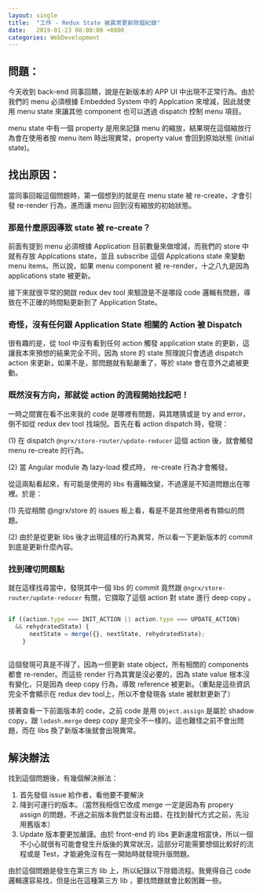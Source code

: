 ```yaml
---
layout: single
title:  "工作 - Redux State 被異常更新除錯紀錄"
date:   2019-01-23 08:00:00 +0800
categories: WebDevelopment
---
```

## 問題：

今天收到 back-end 同事回饋，說是在新版本的 APP UI 中出現不正常行為。由於我們的 menu 必須根據 Embedded System 中的 Applcation 來增減，因此就使用 menu state 來讓其他 component 也可以透過 dispatch 控制 menu 項目。

menu state 中有一個 property 是用來記錄 menu 的縮放，結果現在這個縮放行為會在使用者按 menu item 時出現異常，property value 會回到原始狀態 (initial state)。


## 找出原因：

當同事回報這個問題時，第一個想到的就是在 menu state 被 re-create，才會引發 re-render 行為，進而讓 menu 回到沒有縮放的初始狀態。

### 那是什麼原因導致 state 被 re-create？

前面有提到 menu 必須根據 Application 目前數量來做增減，而我們的 store 中就有存放 Applcations state，並且 subscribe 這個 Applcations state 來變動 menu items。所以說，如果 menu component 被 re-render，十之八九是因為 applications state 被更新。

接下來就很平常的開啟 redux dev tool 來驗證是不是哪段 code 邏輯有問題，導致在不正確的時間點更新到了 Application State。

### 奇怪，沒有任何跟 Application State 相關的 Action 被 Dispatch

很有趣的是，從 tool 中沒有看到任何 action 觸發 application state 的更新，這讓我本來預想的結果完全不同，因為 store 的 state 照理說只會透過 dispatch action 來更新，如果不是，那問題就有點嚴重了，等於 state 會在意外之處被更動。

### 既然沒有方向，那就從 action 的流程開始找起吧！

一時之間實在看不出來我的 code 是哪裡有問題，與其瞎猜或是 try and error，倒不如從 redux dev tool 找端倪。首先在看 action dispatch 時，發現：

(1) 在 dispatch `@ngrx/store-router/update-reducer` 這個 action 後，就會觸發 menu re-create 的行為。

(2) 當 Angular module 為 lazy-load 模式時， re-create 行為才會觸發。

從這兩點看起來，有可能是使用的 libs 有邏輯改變，不過還是不知道問題出在哪裡。於是：

(1) 先從相關 @ngrx/store 的 issues 板上看，看是不是其他使用者有類似的問題。

(2) 由於是從更新 libs 後才出現這樣的行為異常，所以看一下更新版本的 commit 到底是更新什麼內容。

### 找到確切問題點

就在這樣找尋當中，發現其中一個 libs 的 commit 竟然跟 `@ngrx/store-router/update-reducer` 有關，它擷取了這個 action 對 state 進行 deep copy 。

```javascript

if ((action.type === INIT_ACTION || action.type === UPDATE_ACTION) 
  && rehydratedState) {
      nextState = merge({}, nextState, rehydratedState);
    }
    
```

這個發現可真是不得了，因為一但更新 state object，所有相關的 components 都會 re-render。而這些 render 行為其實是沒必要的，因為 state value 根本沒有變化，只是因為 deep copy 行為，導致 reference 被更新。（重點是這些資訊完全不會顯示在 redux dev tool上，所以不會發現各 state 被默默更新了）

接著查看一下前面版本的 code，之前 code 是用 `Object.assign` 是屬於 shadow copy，跟 `lodash.merge` deep copy 是完全不一樣的。這也難怪之前不會出問題，而在  libs 換了新版本後就會出現異常。

## 解決辦法

找到這個問題後，有幾個解決辦法：
1. 首先發個 issue 給作者，看他要不要解決
2. 降到可運行的版本。（當然我相信它改成 merge 一定是因為有 propery assign 的問題，不過之前版本我們並沒有出錯，在找到替代方式之前，先沿用舊版本）
3. Update 版本要更加嚴謹。由於 front-end 的 libs 更新速度相當快，所以一個不小心就很有可能會發生升版後的異常狀況，這部分可能需要想個比較好的流程或是 Test，才能避免沒有在一開始時就發現升版問題。



由於這個問題是發生在第三方 lib 上，所以紀錄以下除錯流程。我覺得自己 code 邏輯還容易找，但是出在這種第三方 lib ，要找問題就會比較困難一些。